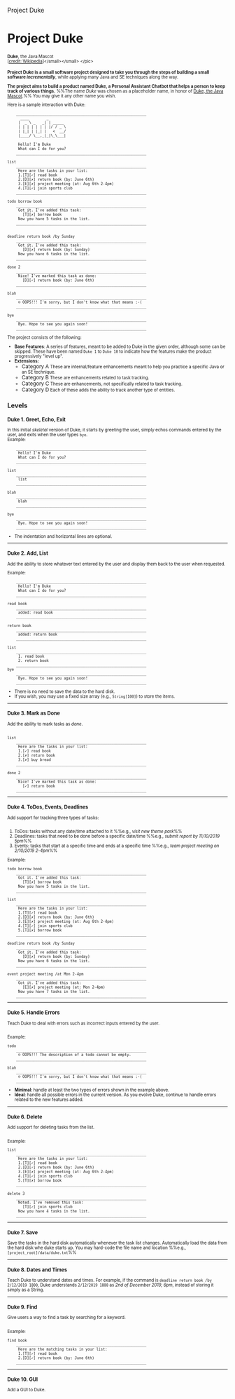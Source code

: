 <span id="title">Project Duke</span>

<div id="body">
<div id="intro">


# Project Duke

<div class="lead">

<pic add-class="float-left border mr-2 mt-2 p1 bg-white" src="https://upload.wikimedia.org/wikipedia/commons/thumb/5/5d/Duke_%28Java_mascot%29_waving.svg/226px-Duke_%28Java_mascot%29_waving.svg.png" width="60">

<small><small>**Duke**, the Java Mascot<br>[[credit: Wikipedia](https://en.wikipedia.org/wiki/File:Duke_(Java_mascot)_waving.svg)]</small></small>
</pic>

**Project Duke is a small software project designed to take you through the steps of building a small software _incrementally_**, while applying many Java and SE techniques along the way.
</div>

**The project aims to build a product named Duke, a Personal Assistant Chatbot that helps a person to keep track of various things.** %%The name _Duke_ was chosen as a placeholder name, in honor of [Duke, the Java Mascot](https://www.oracle.com/java/duke.html).%% You may give it any other name you wish.

Here is a sample interaction with Duke:
```
    ____________________________________________________________
      ____        _        
     |  _ \ _   _| | _____ 
     | | | | | | | |/ / _ \
     | |_| | |_| |   <  __/
     |____/ \__,_|_|\_\___|

     Hello! I'm Duke
     What can I do for you?
    ____________________________________________________________

list
    ____________________________________________________________
     Here are the tasks in your list:
     1.[T][✓] read book
     2.[D][✗] return book (by: June 6th)
     3.[E][✗] project meeting (at: Aug 6th 2-4pm)
     4.[T][✓] join sports club
    ____________________________________________________________

todo borrow book
    ____________________________________________________________
     Got it. I've added this task: 
       [T][✗] borrow book
     Now you have 5 tasks in the list.
    ____________________________________________________________


deadline return book /by Sunday
    ____________________________________________________________
     Got it. I've added this task: 
       [D][✗] return book (by: Sunday)
     Now you have 6 tasks in the list.
    ____________________________________________________________

done 2
    ____________________________________________________________
     Nice! I've marked this task as done: 
       [D][✓] return book (by: June 6th)
    ____________________________________________________________

blah
    ____________________________________________________________
     ☹ OOPS!!! I'm sorry, but I don't know what that means :-(
    ____________________________________________________________

bye
    ____________________________________________________________
     Bye. Hope to see you again soon!
    ____________________________________________________________

```

The project consists of the following:
* **Base Features**: A series of features, meant to be added to Duke in the given order, although some can be skipped. These have been named `Duke 1` to `Duke 10` to indicate how the features make the product progressively "level up".
* **Extensions:**
  * <big><span class="badge badge-pill badge-primary">Category A</span></big> These are internal/feature enhancements meant to help you practice a specific Java or an SE technique.  
  * <big><span class="badge badge-pill badge-info">Category B</span></big> These are enhancements related to task tracking.
  * <big><span class="badge badge-pill badge-success">Category C</span></big> These are enhancements, not specifically related to task tracking.
  * <big><span class="badge badge-pill badge-danger">Category D</span></big> Each of these adds the ability to track another type of entities.

</div>

## <div class="text-white bg-dark p-1">Levels</div>

<div id="level1">

<include boilerplate src="level_thumb.md" var-text=":fas-comments:" inline />

### Duke 1. Greet, Echo, Exit

In this initial _skeletal_ version of Duke, it starts by greeting the user, simply  echos commands entered by the user, and exits when the user types `bye`.
<br>
Example:
```
    ____________________________________________________________
     Hello! I'm Duke
     What can I do for you?
    ____________________________________________________________

list
    ____________________________________________________________
     list
    ____________________________________________________________

blah
    ____________________________________________________________
     blah
    ____________________________________________________________

bye
    ____________________________________________________________
     Bye. Hope to see you again soon!
    ____________________________________________________________

```
* The indentation and horizontal lines are optional.

</div><hr><!-- ================================================================================================ -->
<div id="level2">

<include boilerplate src="level_thumb.md" var-text=":fas-list:" inline />

### Duke 2. Add, List

Add the ability to store whatever text entered by the user and display them back to the user when requested.

Example:
```
    ____________________________________________________________
     Hello! I'm Duke
     What can I do for you?
    ____________________________________________________________

read book
    ____________________________________________________________
     added: read book
    ____________________________________________________________

return book
    ____________________________________________________________
     added: return book
    ____________________________________________________________

list
    ____________________________________________________________
     1. read book
     2. return book
    ____________________________________________________________
bye
    ____________________________________________________________
     Bye. Hope to see you again soon!
    ____________________________________________________________

```

* There is no need to save the data to the hard disk.
* If you wish, you may use a fixed size array (e.g., `String[100]`) to store the items.
</div><hr><!-- ================================================================================================ -->
<div id="level3">

<include boilerplate src="level_thumb.md" var-text=":fas-check:" inline />

### Duke 3. Mark as Done

Add the ability to mark tasks as _done_.<br><br>

```
list
    ____________________________________________________________
     Here are the tasks in your list:
     1.[✓] read book
     2.[✗] return book
     3.[✗] buy bread
    ____________________________________________________________

done 2
    ____________________________________________________________
     Nice! I've marked this task as done: 
       [✓] return book
    ____________________________________________________________
```

<include boilerplate src="dukeNestedFragment.md" var-target="A-Classes" var-name="Extension: A-Classes" />

</div><hr><!-- ================================================================================================ -->
<div id="level4">

<include boilerplate src="level_thumb.md" var-text=":fas-business-time:" inline />

### Duke 4. ToDos, Events, Deadlines

Add support for tracking three types of tasks:
<br>
<br>

1. ToDos: tasks without any date/time attached to it %%e.g., _visit new theme park_%%
2. Deadlines: tasks that need to be done before a specific date/time %%e.g., _submit report by 11/10/2019 5pm_%%
3. Events: tasks that start at a specific time and ends at a specific time %%e.g., _team project meeting on 2/10/2019 2-4pm_%%

Example:
```
todo borrow book
    ____________________________________________________________
     Got it. I've added this task: 
       [T][✗] borrow book
     Now you have 5 tasks in the list.
    ____________________________________________________________

list
    ____________________________________________________________
     Here are the tasks in your list:
     1.[T][✓] read book
     2.[D][✗] return book (by: June 6th)
     3.[E][✗] project meeting (at: Aug 6th 2-4pm)
     4.[T][✓] join sports club
     5.[T][✗] borrow book
    ____________________________________________________________

deadline return book /by Sunday
    ____________________________________________________________
     Got it. I've added this task: 
       [D][✗] return book (by: Sunday)
     Now you have 6 tasks in the list.
    ____________________________________________________________

event project meeting /at Mon 2-4pm
    ____________________________________________________________
     Got it. I've added this task: 
       [E][✗] project meeting (at: Mon 2-4pm)
     Now you have 7 tasks in the list.
    ____________________________________________________________
```

<include boilerplate src="dukeNestedFragment.md" var-target="A-Inheritance" var-name="Extension: A-Inheritance" />
</div><hr><!-- ================================================================================================ -->
<div id="level5">

<include boilerplate src="level_thumb.md" var-text=":fas-exclamation-triangle:" inline />

### Duke 5. Handle Errors

Teach Duke to deal with errors such as incorrect inputs entered by the user.
<br>
<br>

Example:
```
todo
    ____________________________________________________________
     ☹ OOPS!!! The description of a todo cannot be empty.
    ____________________________________________________________

blah
    ____________________________________________________________
     ☹ OOPS!!! I'm sorry, but I don't know what that means :-(
    ____________________________________________________________
```

<include boilerplate src="dukeNestedFragment.md" var-target="A-Exceptions" var-name="Extension: A-Exceptions" />

* **Minimal**: handle at least the two types of errors shown in the example above.
* **Ideal**: handle all possible errors in the current version. As you evolve Duke, continue to handle errors related to the new features added. 

</div><hr><!-- ================================================================================================ -->
<div id="level6">

<include boilerplate src="level_thumb.md" var-text=":fas-trash-alt:" inline />

### Duke 6. Delete

Add support for deleting tasks from the list.
<br>
<br>

Example:
```
list
    ____________________________________________________________
     Here are the tasks in your list:
     1.[T][✓] read book
     2.[D][✓] return book (by: June 6th)
     3.[E][✗] project meeting (at: Aug 6th 2-4pm)
     4.[T][✓] join sports club
     5.[T][✗] borrow book
    ____________________________________________________________

delete 3
    ____________________________________________________________
     Noted. I've removed this task: 
       [T][✓] join sports club
     Now you have 4 tasks in the list.
    ____________________________________________________________
```

<include boilerplate src="dukeNestedFragment.md" var-target="A-Collections" var-name="Extension: A-Collections" />
</div><hr><!-- ================================================================================================ -->
<div id="level7">

<include boilerplate src="level_thumb.md" var-text=":fas-save:" inline />

### Duke 7. Save

Save the tasks in the hard disk automatically whenever the task list changes. Automatically load the data from the hard disk whe duke starts up. You may hard-code the file name and location %%e.g., `[project_root]/data/duke.txt`%%

</div><hr><!-- ================================================================================================ -->
<div id="level8">

<include boilerplate src="level_thumb.md" var-text=":fas-clock:" inline />

### Duke 8. Dates and Times

Teach Duke to understand dates and times. For example, if the command is `deadline return book /by 2/12/2019 1800`, Duke understands `2/12/2019 1800` as _2nd of December 2019, 6pm_, instead of storing it simply as a String.
</div><hr><!-- ================================================================================================ -->
<div id="level9">

<include boilerplate src="level_thumb.md" var-text=":fas-search:" inline />

### Duke 9. Find

Give users a way to find a task by searching for a keyword.
<br>
<br>

Example:
```
find book
    ____________________________________________________________
     Here are the matching tasks in your list:
     1.[T][✓] read book
     2.[D][✓] return book (by: June 6th)
    ____________________________________________________________
```

</div><hr><!-- ================================================================================================ -->
<div id="level10">

<include boilerplate src="level_thumb.md" var-text=":fas-window-maximize:" inline />

### Duke 10. GUI

Add a GUI to Duke.
<br>
<br>

<include boilerplate src="dukeNestedFragment.md" var-target="A-JavaFx" var-name="Extension: A-JavaFx" />

</div>

<p/>

<include src="extensions.mbdf" />


</div>